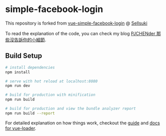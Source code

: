 # simple-facebook-login

This repository is forked from [vue-simple-facebook-login](https://github.com/Sellsuki/vue-simple-facebook-login) @ [Sellsuki](https://github.com/Sellsuki)

To read the explanation of the code, you can check my blog [PJCHENder 那些沒告訴你的小細節](https://pjchender.blogspot.tw/2017/06/vue-vue-facebook-login.html).

## Build Setup

``` bash
# install dependencies
npm install

# serve with hot reload at localhost:8080
npm run dev

# build for production with minification
npm run build

# build for production and view the bundle analyzer report
npm run build --report
```

For detailed explanation on how things work, checkout the [guide](http://vuejs-templates.github.io/webpack/) and [docs for vue-loader](http://vuejs.github.io/vue-loader).
